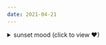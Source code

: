```yaml
---
date: 2021-04-21
---
```

 
<details>
	<summary> sunset mood (click to view ❤) </summary>
	
	<img src="\assets\img\Pasted image 20210421204410.png"> 
	</details>

